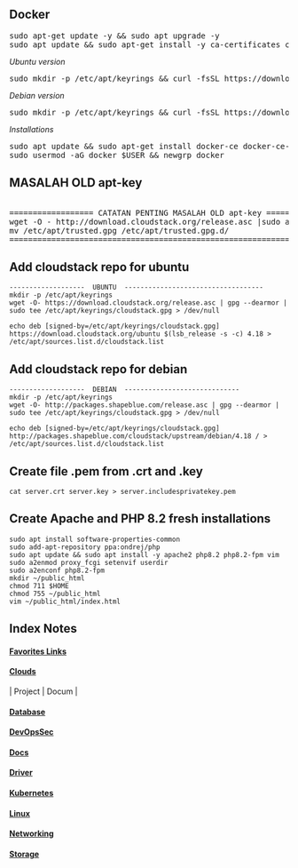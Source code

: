 ## Docker

<pre>
sudo apt-get update -y && sudo apt upgrade -y 
sudo apt update && sudo apt-get install -y ca-certificates curl gnupg lsb-release apt-transport-https 
</pre>
<i>Ubuntu version</i>
<pre>
sudo mkdir -p /etc/apt/keyrings && curl -fsSL https://download.docker.com/linux/ubuntu/gpg | sudo gpg --dearmor -o /etc/apt/keyrings/docker.gpg && echo "deb [arch=$(dpkg --print-architecture) signed-by=/etc/apt/keyrings/docker.gpg] https://download.docker.com/linux/ubuntu  $(lsb_release -cs) stable" | sudo tee /etc/apt/sources.list.d/docker.list > /dev/null
</pre>
<i>Debian version</i>
<pre>
sudo mkdir -p /etc/apt/keyrings && curl -fsSL https://download.docker.com/linux/debian/gpg | sudo gpg --dearmor -o /etc/apt/keyrings/docker.gpg && echo "deb [arch=$(dpkg --print-architecture) signed-by=/etc/apt/keyrings/docker.gpg] https://download.docker.com/linux/debian  $(lsb_release -cs) stable" | sudo tee /etc/apt/sources.list.d/docker.list > /dev/null
</pre>
<i>Installations</i>
<pre>
sudo apt update && sudo apt-get install docker-ce docker-ce-cli containerd.io docker-compose-plugin docker-compose -y 
sudo usermod -aG docker $USER && newgrp docker  
</pre>

## MASALAH OLD apt-key
<pre>  
================== CATATAN PENTING MASALAH OLD apt-key ========================
wget -O - http://download.cloudstack.org/release.asc |sudo apt-key add -
mv /etc/apt/trusted.gpg /etc/apt/trusted.gpg.d/
===============================================================================  
</pre>

## Add cloudstack repo for ubuntu
```
-------------------  UBUNTU  -----------------------------------
mkdir -p /etc/apt/keyrings
wget -O- https://download.cloudstack.org/release.asc | gpg --dearmor | sudo tee /etc/apt/keyrings/cloudstack.gpg > /dev/null

echo deb [signed-by=/etc/apt/keyrings/cloudstack.gpg] https://download.cloudstack.org/ubuntu $(lsb_release -s -c) 4.18 > /etc/apt/sources.list.d/cloudstack.list
```

## Add cloudstack repo for debian
```
-------------------  DEBIAN  -----------------------------
mkdir -p /etc/apt/keyrings
wget -O- http://packages.shapeblue.com/release.asc | gpg --dearmor | sudo tee /etc/apt/keyrings/cloudstack.gpg > /dev/null

echo deb [signed-by=/etc/apt/keyrings/cloudstack.gpg] http://packages.shapeblue.com/cloudstack/upstream/debian/4.18 / > /etc/apt/sources.list.d/cloudstack.list 
```
## Create file .pem from .crt and .key
```
cat server.crt server.key > server.includesprivatekey.pem
```

## Create Apache and PHP 8.2 fresh installations
```
sudo apt install software-properties-common 
sudo add-apt-repository ppa:ondrej/php
sudo apt update && sudo apt install -y apache2 php8.2 php8.2-fpm vim 
sudo a2enmod proxy_fcgi setenvif userdir
sudo a2enconf php8.2-fpm
mkdir ~/public_html
chmod 711 $HOME
chmod 755 ~/public_html
vim ~/public_html/index.html
```


## Index Notes

#### [Favorites Links](fav-url.md)

#### [Clouds]()
| Project | Docum | 

#### [Database](Database/)

#### [DevOpsSec]()

#### [Docs]()

#### [Driver]()

#### [Kubernetes]()

#### [Linux]()

#### [Networking]()

#### [Storage]()

#### []()





